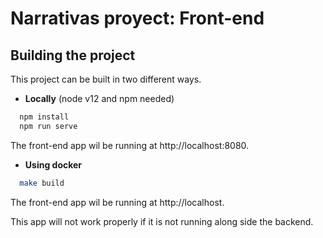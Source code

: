 # Narrativas proyect: Front-end

## Building the project

This project can be built in two different ways.

* **Locally** (node v12 and npm needed)

```bash
  npm install
  npm run serve
```

The front-end app wil be running at http://localhost:8080.

* **Using docker**

```bash
  make build
```

The front-end app wil be running at http://localhost.

This app will not work properly if it is not running along side the backend.

